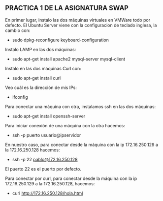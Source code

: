 ## PRACTICA 1 DE LA ASIGNATURA SWAP
En primer lugar, instalo las dos máquinas virtuales en VMWare todo por defecto. El Ubuntu Server viene con la configuracion de teclado inglesa, la cambio con:

- sudo dpkg-reconfigure keyboard-configuration

Instalo LAMP en las dos máquinas:

- sudo apt-get install apache2 mysql-server mysql-client

Instalo en las dos máquinas Curl con:

- sudo apt-get install curl

Veo cuál es la dirección de mis IPs:

- ifconfig

Para conectar una máquina con otra, instalamos ssh en las dos máquinas:

- sudo apt-get install openssh-server

Para iniciar conexión de una máquina con la otra hacemos:

- ssh -p puerto usuario@ipservidor

En nuestro caso, para conectar desde la máquina con la ip 172.16.250.129 a la 172.16.250.128 hacemos:

- ssh -p 22 pablo@172.16.250.128

El puerto 22 es el puerto por defecto.

Para conectar por curl, para conectar desde la máquina con la ip 172.16.250.129 a la 172.16.250.128, hacemos:

- curl http://172.16.250.128/hola.html


